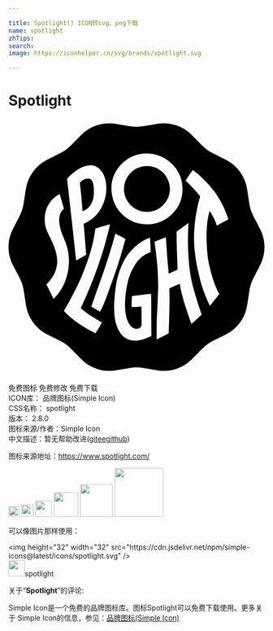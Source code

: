 ```yaml
---

title: Spotlight() ICON转svg、png下载
name: spotlight
zhTips: 
search: 
image: https://iconhelper.cn/svg/brands/spotlight.svg

---
```


# Spotlight  <small style="font-size: 60%;font-weight: 100"></small>

<div id="svg" class="svg-wrap">
<svg role="img" viewBox="0 0 24 24" xmlns="http://www.w3.org/2000/svg"><title>Spotlight icon</title><path d="M15.126 6.408c.008.101.008.194 0 .295-.034.589-.295 1.027-.656 1.388a2.093 2.093 0 0 1-1.464.606 2.106 2.106 0 0 1-1.498-.572 2.126 2.126 0 0 1-.126-2.996l.101-.101c.353-.345.757-.547 1.372-.606a2.112 2.112 0 0 1 1.582.555c.396.37.64.884.69 1.431zm8.465 7.288l-.631 1.22a3.73 3.73 0 0 0-.37 1.144l-.21 1.363a3.692 3.692 0 0 1-2.003 2.752l-1.229.614c-.362.185-.69.421-.976.707l-.968.985a3.703 3.703 0 0 1-3.24 1.052l-1.355-.227a3.625 3.625 0 0 0-1.203 0l-1.355.227a3.71 3.71 0 0 1-3.24-1.052l-.968-.985a3.669 3.669 0 0 0-.976-.707l-1.229-.614a3.71 3.71 0 0 1-2.003-2.752l-.21-1.363a3.58 3.58 0 0 0-.37-1.144l-.64-1.22a3.68 3.68 0 0 1 0-3.4l.631-1.22a3.73 3.73 0 0 0 .37-1.144l.21-1.363a3.692 3.692 0 0 1 2.003-2.752l1.229-.614c.362-.185.69-.421.976-.707l.968-.976a3.703 3.703 0 0 1 3.24-1.052l1.355.227c.396.067.808.067 1.203 0l1.355-.227a3.71 3.71 0 0 1 3.24 1.052l.968.976c.286.286.614.53.976.707l1.229.614a3.71 3.71 0 0 1 2.003 2.752l.21 1.363c.059.404.185.791.37 1.144l.631 1.22a3.703 3.703 0 0 1 .008 3.4zm-7.287-7.33a3.045 3.045 0 0 0-.345-1.296 3.38 3.38 0 0 0-3.223-1.826c-.135.017-.252.025-.37.042a3.316 3.316 0 0 0-1.868 1.052 3.255 3.255 0 0 0-.841 2.44c.076.926.488 1.717 1.086 2.23.438.379.993.715 1.691.816 1.338.202 2.365-.328 3.029-1.052a3.24 3.24 0 0 0 .841-2.407zm-9.736 6.766c.244-.135.48-.278.715-.412-.084-.968-.16-2.011-.236-2.903.985-.412 1.683-1.212 1.994-2.339.252-.909.143-1.977-.32-2.575a1.533 1.533 0 0 0-.597-.488c-.404-.151-.892-.034-1.229.109a2.902 2.902 0 0 0-.522.303c-.32.227-.614.48-.884.774.286 2.491.572 5.108.85 7.657.076-.034.151-.076.227-.126zm.126-7.153c.017-.076.202-.185.269-.236a.857.857 0 0 1 .429-.16c.463-.017.572.379.597.825.017.236.017.471 0 .707-.059.783-.429 1.287-1.043 1.54-.05-.488-.084-1.077-.143-1.641-.025-.227-.059-.53-.093-.799-.008-.076-.017-.151-.017-.236zm-1.136 6.278a6.08 6.08 0 0 0-.421-1.212 4.559 4.559 0 0 1-.37-1.237c-.067-.597.05-1.119.429-1.397-.143-.463-.261-.917-.404-1.372-.825.438-1.397 1.229-1.397 2.407 0 .724.269 1.195.53 1.717.177.345.328.698.446 1.069.118.396.227.833.194 1.245-.067.791-.396 1.346-.825 1.818-.042.05-.185.168-.185.202.025.059.05.109.084.16.168.353.32.656.488 1.001.025.05.05.151.084.168s.101-.067.143-.118c.143-.151.278-.311.404-.48.698-.968 1.119-2.474.799-3.972zm2.777 1.674c.345-.976.673-1.986.926-3.012.076-.303.168-.614.227-.926.008-.034.034-.109 0-.126-.446.135-.909.252-1.346.396-.185 1.523-.64 2.878-1.153 4.148s-1.144 2.44-1.801 3.559c.808.875 1.834 1.54 2.962 2.095.202-.337.421-.665.614-1.01-.69-.421-1.405-.825-1.994-1.346a39.617 39.617 0 0 0 1.565-3.778zm2.625-2.684c-.286-.194-.64-.337-.951-.505-.623 2.39-1.456 4.594-2.255 6.833.278.151.547.32.833.471.539-1.043.867-2.163 1.296-3.299.21-.555.387-1.128.564-1.708s.353-1.186.513-1.792zm2.424 6.993v-.993c0-.227-.008-.48-.017-.875-.597.076-1.203.126-1.792.21-.025.328-.025.673-.042 1.018.261.017.673-.034.934-.034 0 .488 0 .909.008 1.321 0 .16.025.32-.017.454-.059.202-.269.328-.539.303-.311-.034-.555-.353-.69-.614-.463-.909-.311-2.407-.126-3.416a5.324 5.324 0 0 1 .732-1.927c.345-.547.816-1.001 1.489-1.195 0-.278-.017-.656-.034-.968-.008-.143 0-.32-.034-.396-.008-.008-.025.008-.034.008a3.66 3.66 0 0 0-1.128.64 4.8 4.8 0 0 0-1.22 1.414 5.505 5.505 0 0 0-.286.589c-.362.808-.53 1.742-.631 2.777-.076.791-.084 1.515.034 2.23.042.227.109.454.194.673.295.774.867 1.422 2.028 1.262.446-.059.808-.236 1.186-.396 0-.74-.017-1.515-.017-2.087zm3.559-4.477a22.049 22.049 0 0 1-.109-1.691c-.025-.783 0-1.54.042-2.322 0-.008 0-.008-.008-.008-.303.236-.648.48-.976.715a.418.418 0 0 0-.126.118.853.853 0 0 0 0 .202c-.008 1.128.059 2.322.084 3.332-.278.118-.555.269-.833.379a88.942 88.942 0 0 1-.261-3.408c-.37.126-.707.278-1.069.412.076.555.151 1.086.202 1.599.093.816.135 1.632.143 2.449 0 .236 0 .471-.017.707-.034.496-.025 1.001-.059 1.498-.076.959-.067 1.986-.067 2.895.194-.084.379-.194.572-.286.194-.084.379-.185.564-.295 0-.362.017-.648.025-.959.034-1.186.067-2.179.025-3.231.32-.151.64-.303.976-.446.227 1.355.682 2.541 1.094 3.753.345-.261.64-.572.968-.858a22.97 22.97 0 0 1-.614-1.919 13.182 13.182 0 0 1-.555-2.634zm2.583-3.787c.194-.076.37-.194.555-.286s.362-.194.539-.303c-.337-.968-.757-1.851-1.338-2.609a10.081 10.081 0 0 0-1.977-1.986c0-.017-.025 0-.025.008a7.414 7.414 0 0 0-.513.724c-.034.059-.151.21-.143.269.05.067.109.126.177.177.067.067.135.118.185.168.303.311.555.589.833.926.042.05.143.16.143.21a1.388 1.388 0 0 1-.076.269c-.135.48-.227.951-.311 1.456a12.46 12.46 0 0 0-.151 2.962c.076 1.052.278 2.003.505 2.928.109.454.244.909.412 1.346.126.328.252.656.396.951.05.101.076.219.16.295.286-.37.589-.724.867-1.094-.421-.749-.707-1.666-.926-2.617a6.908 6.908 0 0 1-.177-1.01c-.126-1.372-.177-2.861.194-4.157.295.429.522.892.673 1.372z"/></svg>
</div>
<detail full-name='spotlight'></detail>

<div class="detail-page">
<p>
<span><span class="badge-success badge">免费图标</span> <span class="badge-success badge">免费修改</span>  <span class="badge-success badge">免费下载</span> </span>
<br/>
<span>
ICON库：
<span class="badge-secondary badge">品牌图标(Simple Icon)</span> 
</span>
<br/>
<span>
CSS名称：
<span class="badge-secondary badge">spotlight</span> 
</span>

<br/>
<span>
版本：
<span class="badge-secondary badge">2.8.0</span> 
</span>
<br/>
<span>图标来源/作者：<span class="badge-light badge">Simple Icon</span></span> 
<br/>
<span class="zh-detail">中文描述：暂无<span class="help-link"><span>帮助改进</span>(<a href="https://gitee.com/liuwave/icon-helper/edit/master/json/brands/spotlight.json" target="_blank" rel="noopener noreferrer">gitee</a><a href="https://github.com/liuwave/icon-helper/edit/master/json/brands/spotlight.json" target="_blank" rel="noopener noreferrer">github</a></span>)</span><br/>
</p>
</div><div class="description description alert alert-light"><p>图标来源地址：<a href="https://www.spotlight.com/" target="_blank" rel="noopener noreferrer">https://www.spotlight.com/</a></p></div>
<div class="alert alert-dark">
<img height="21" width="21" src="https://cdn.jsdelivr.net/npm/simple-icons@latest/icons/spotlight.svg" />
<img height="24" width="24" src="https://cdn.jsdelivr.net/npm/simple-icons@latest/icons/spotlight.svg" />
<img height="32" width="32" src="https://cdn.jsdelivr.net/npm/simple-icons@latest/icons/spotlight.svg" />
<img height="48" width="48" src="https://cdn.jsdelivr.net/npm/simple-icons@latest/icons/spotlight.svg" />
<img height="64" width="64" src="https://cdn.jsdelivr.net/npm/simple-icons@latest/icons/spotlight.svg" />
<img height="96" width="96" src="https://cdn.jsdelivr.net/npm/simple-icons@latest/icons/spotlight.svg" />

</div>
<div>
  <p>可以像图片那样使用：    
  </p>
  <div class="alert alert-primary" style="font-size: 14px">
    &lt;img height="32" width="32" src="https://cdn.jsdelivr.net/npm/simple-icons@latest/icons/spotlight.svg" /&gt;
    <copy-btn content='<img height="32" width="32" src="https://cdn.jsdelivr.net/npm/simple-icons@latest/icons/spotlight.svg" />'></copy-btn>
  </div>
  <div class="alert alert-secondary">
    <img height="32" width="32" src="https://cdn.jsdelivr.net/npm/simple-icons@latest/icons/spotlight.svg" />spotlight
    <copy-btn content="spotlight" btn-title="复制图标名称"></copy-btn>
  </div>
</div>
<div class="icon-detail__container">
<p>关于“<b>Spotlight</b>”的评论:</p>
</div>
<Vssue title="关于“Spotlight”的评论" />
<div><p>Simple Icon是一个免费的品牌图标库。图标Spotlight可以免费下载使用。更多关于  Simple Icon的信息，参见：<a target="_blank" href="https://iconhelper.cn/brands.html">品牌图标(Simple Icon)</a>
</p></div>
